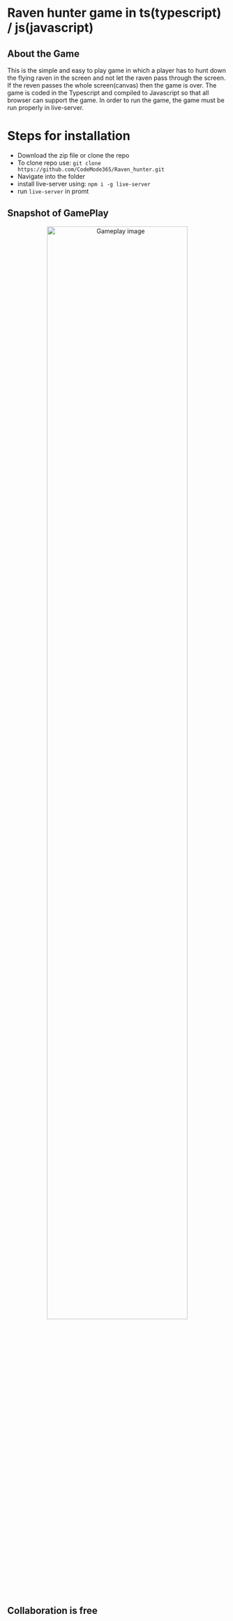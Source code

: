 # Raven hunter game in ts(typescript) / js(javascript)

## About the Game
<p>This is the simple and easy to play game in which a player has to hunt down the flying raven in the screen and not let the raven pass through the screen. 
  If the reven passes the whole screen(canvas) then the game is over. The game is coded in the Typescript and compiled to Javascript so that all browser can support 
  the game. In order to run the game, the game must be run properly in live-server.</p>

# Steps for installation 
<ul>
<li>Download the zip file or clone the repo</li>
<li>To clone repo use: <code>git clone https://github.com/CodeMode365/Raven_hunter.git</code></li>
<li>Navigate into the folder</li>
  <li>install live-server using: <code>npm i -g live-server</code></li>
<li> run <code>live-server</code> in promt</li>
</ul>

## Snapshot of GamePlay
<p align="center">
  <img src="https://i.postimg.cc/4ynCMcBH/Screenshot-28.png" alt="Gameplay image" width="80%" />
  <p>

  

## Collaboration is free

   
